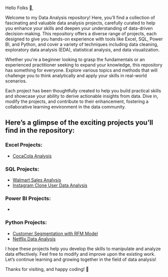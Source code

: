 Hello Folks 👋,

Welcome to my Data Analysis repository! Here, you’ll find a collection of fascinating and valuable data analysis projects, carefully curated to help you enhance your skills and deepen your understanding of data-driven decision-making. This repository offers a diverse range of projects, each designed to give you hands-on experience with tools like Excel, SQL, Power BI, and Python, and cover a variety of techniques including data cleaning, exploratory data analysis (EDA), statistical analysis, and data visualization.

Whether you're a beginner looking to grasp the fundamentals or an experienced practitioner seeking to expand your knowledge, this repository has something for everyone. Explore various topics and methods that will challenge you to think analytically and apply your skills in real-world scenarios.

Each project has been thoughtfully created to help you build practical skills and showcase your ability to derive actionable insights from data. Dive in, modify the projects, and contribute to their enhancement, fostering a collaborative learning environment in the data community.

## Here’s a glimpse of the exciting projects you’ll find in the repository:

### Excel Projects:

- [CocaCola Analysis](https://github.com/AMandaddi/Data_Analysis-Projects/tree/main/CocaCola%20Sales%20Analysis)

### SQL Projects:

- [Walmart Sales Analysis](https://github.com/AMandaddi/Data_Analysis-Projects/tree/main/Walmart_Sales_Analysis)
- [Instagram Clone User Data Analysis](https://github.com/AMandaddi/Data_Analysis-Projects/tree/main/Instagram%20Clone%20User%20Data%20Analysis)
  
### Power BI Projects:

- 

### Python Projects:

- [Customer Segmentation with RFM Model](https://github.com/AMandaddi/Data_Analysis-Projects/tree/main/Online_Retail_Data)
- [Netflix Data Analysis](https://github.com/AMandaddi/Data_Analysis-Projects/tree/main/NetflixData_Analysis)

I hope these projects help you develop the skills to manipulate and analyze data effectively. Feel free to modify and improve upon the existing work. Let’s continue learning and growing together in the field of data analysis!

Thanks for visiting, and happy coding! 🚀
